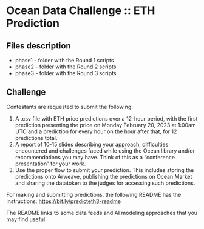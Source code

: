 # Ocean Data Challenge :: ETH Prediction

## Files description

- phase1 - folder with the Round 1 scripts
- phase2 - folder with the Round 2 scripts
- phase3 - folder with the Round 3 scripts

## Challenge

Contestants are requested to submit the following:
1. A .csv file with ETH price predictions over a 12-hour period, with the first prediction presenting the price on Monday February 20, 2023 at 1:00am UTC and a prediction for every hour on the hour after that, for 12 predictions total.
2. A report of 10-15 slides describing your approach, difficulties encountered and challenges faced while using the Ocean library and/or recommendations you may have. Think of this as a “conference presentation” for your work.
3. Use the proper flow to submit your prediction. This includes storing the predictions onto Arweave, publishing the predictions on Ocean Market and sharing the datatoken to the judges for accessing such predictions.

For making and submitting predictions, the following README has the instructions: https://bit.ly/predicteth3-readme

The README links to some data feeds and AI modeling approaches that you may find useful.
